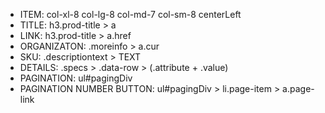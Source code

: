 - ITEM: col-xl-8 col-lg-8 col-md-7 col-sm-8 centerLeft
- TITLE: h3.prod-title > a
- LINK: h3.prod-title > a.href
- ORGANIZATON: .moreinfo > a.cur
- SKU: .descriptiontext > TEXT
- DETAILS: .specs > .data-row > (.attribute + .value)
- PAGINATION: ul#pagingDiv 
- PAGINATION NUMBER BUTTON: ul#pagingDiv > li.page-item > a.page-link
